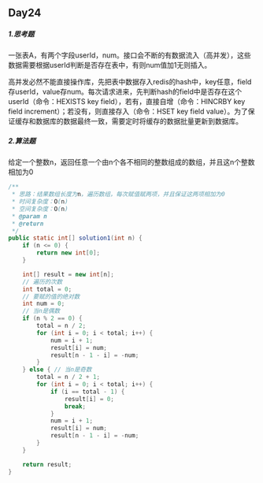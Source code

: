 ## Day24

##### 1.思考题

一张表A，有两个字段userId，num。接口会不断的有数据流入（高并发），这些数据需要根据userId判断是否存在表中，有则num值加1无则插入。

高并发必然不能直接操作库，先把表中数据存入redis的hash中，key任意，field存userId，value存num。每次请求进来，先判断hash的field中是否存在这个userId（命令：HEXISTS key field），若有，直接自增（命令：HINCRBY key field increment）；若没有，则直接存入（命令：HSET key field value）。为了保证缓存和数据库的数据最终一致，需要定时将缓存的数据批量更新到数据库。

##### 2.算法题

给定一个整数n，返回任意一个由n个各不相同的整数组成的数组，并且这n个整数相加为0

```java
/**
 * 思路：结果数组长度为n，遍历数组，每次赋值赋两项，并且保证这两项相加为0
 * 时间复杂度：O(n)
 * 空间复杂度：O(n)
 * @param n
 * @return
 */
public static int[] solution1(int n) {
    if (n <= 0) {
        return new int[0];
    }

    int[] result = new int[n];
    // 遍历的次数
    int total = 0;
    // 要赋的值的绝对数
    int num = 0;
    // 当n是偶数
    if (n % 2 == 0) {
        total = n / 2;
        for (int i = 0; i < total; i++) {
            num = i + 1;
            result[i] = num;
            result[n - 1 - i] = -num;
        }
    } else { // 当n是奇数
        total = n / 2 + 1;
        for (int i = 0; i < total; i++) {
            if (i == total - 1) {
                result[i] = 0;
                break;
            }
            num = i + 1;
            result[i] = num;
            result[n - 1 - i] = -num;
        }
    }

    return result;
}
```



 	

